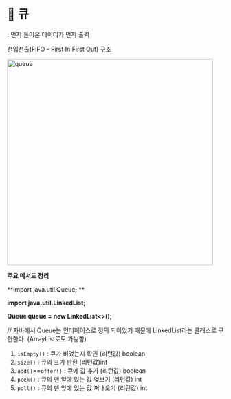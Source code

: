 # **🎱 큐**
: 먼저 들어온 데이터가 먼저 출력

  선입선출(FIFO - First In First Out) 구조

<img width="479" alt="queue" src="https://user-images.githubusercontent.com/69749222/127884443-2100d982-f9ff-4390-af5c-5ae0978e31b2.png">

**주요 메서드 정리**

**import java.util.Queue; **

**import java.util.LinkedList;**

**Queue<E> queue = new LinkedList<>();** 

// 자바에서 Queue는 인터페이스로 정의 되어있기 때문에 LinkedList라는 클래스로 구현한다. (ArrayList로도 가능함)



1. `isEmpty()` : 큐가 비었는지 확인 (리턴값) boolean
2. `size()` : 큐의 크기 반환 (리턴값)int
3. `add()`==`offer()` : 큐에 값 추가 (리턴값) boolean
4. `peek()` : 큐의 맨 앞에 있는 값 옃보기 (리턴값) int
5. `poll()` : 큐의 맨 앞에 있는 값 꺼내오기 (리턴값) int

